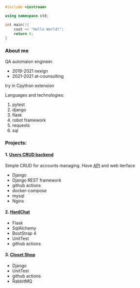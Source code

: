 ```cpp
#include <iostream>

using namespace std;

int main(){
    cout << "Hello World!";
    return 0;
}
```
### About me
QA automaion engineer.

- 2019-2021 nexign
- 2021-2021 at-counsulting

try in Cpython extension

Languages and technologies:
1. pytest
2. django
3. flask
4. robot framework
5. requests
6. sql

### Projects:
#### 1. [Users CRUD backend](https://github.com/echodiv/users_crud_backend)

Simple CRUD for accounts managing. 
Have [API](https://github.com/echodiv/users_crud_backend/blob/develop/docs/openapi-schema.yaml) and web iterface
    
  - Django
  - Django REST framework
  - github actions
  - docker-compose
  - mysql
  - Nginx
#### 2. [HardChat](https://github.com/echodiv/hard_chat)
  - Flask
  - SqlAlchemy
  - BootStrap 4
  - UnitTest
  - github actions
#### 3. [Closet Shop](https://github.com/echodiv/django_shop)
  - Django
  - UnitTest
  - github actions
  - RabbitMQ
